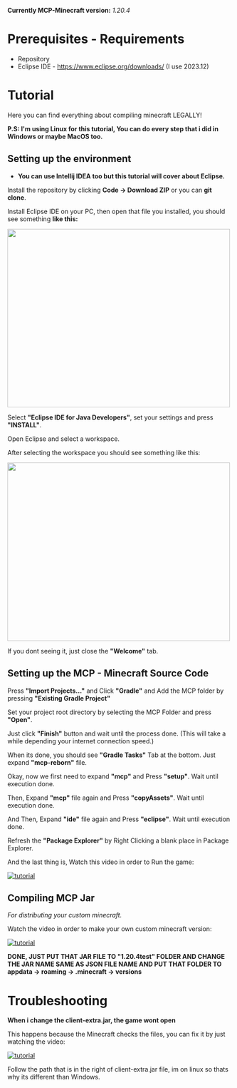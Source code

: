 **Currently MCP-Minecraft version:** *1.20.4* 

# Prerequisites - Requirements
- Repository
- Eclipse IDE - https://www.eclipse.org/downloads/ (I use 2023.12)


# Tutorial
Here you can find everything about compiling minecraft LEGALLY!

**P.S: I'm using Linux for this tutorial, You can do every step that i did in Windows or maybe MacOS too.**

## Setting up the environment
* **You can use Intellij IDEA too but this tutorial will cover about Eclipse.**

Install the repository by clicking **Code -> Download ZIP** or you can **git clone**.

Install Eclipse IDE on your PC, then open that file you installed,
you should see something **like this:**

<img src="https://github.com/WH0LEWHALE/minecraft-sc-compiling-tutorial/assets/146978592/746ed24d-8747-447f-8564-1588e87d0b3d" width="500" height="400">

Select **"Eclipse IDE for Java Developers"**, set your settings and press **"INSTALL"**.

Open Eclipse and select a workspace.

After selecting the workspace you should see something like this:

<img src="https://github.com/WH0LEWHALE/minecraft-sc-compiling-tutorial/assets/146978592/d12566cc-f221-4cf3-9535-75c3dcaa1990" width="500" height="400">

If you dont seeing it, just close the **"Welcome"** tab.

## Setting up the MCP - Minecraft Source Code

Press **"Import Projects..."** and Click **"Gradle"** and Add the MCP folder by pressing **"Existing Gradle Project"**

Set your project root directory by selecting the MCP Folder and press **"Open"**. 

Just click **"Finish"** button and wait until the process done. (This will take a while depending your internet connection speed.)

When its done, you should see **"Gradle Tasks"** Tab at the bottom. Just expand **"mcp-reborn"** file.

Okay, now we first need to expand **"mcp"** and Press **"setup"**. Wait until execution done.

Then, Expand **"mcp"** file again and Press **"copyAssets"**. Wait until execution done.

And Then, Expand **"ide"** file again and Press **"eclipse"**. Wait until execution done.

Refresh the **"Package Explorer"** by Right Clicking a blank place in Package Explorer.

And the last thing is, Watch this video in order to Run the game:

[![tutorial](https://github.com/WH0LEWHALE/minecraft-sc-compiling-tutorial/assets/146978592/9b0da457-e941-4117-a4a5-cb9399888700)](https://github.com/WH0LEWHALE/minecraft-sc-compiling-tutorial/assets/146978592/9b0da457-e941-4117-a4a5-cb9399888700)

## Compiling MCP Jar
*For distributing your custom minecraft.*

Watch the video in order to make your own custom minecraft version:

[![tutorial](https://github.com/WH0LEWHALE/minecraft-sc-compiling-tutorial/assets/146978592/3f7a052e-f7c5-47d0-956f-abd2965a1796)](https://github.com/WH0LEWHALE/minecraft-sc-compiling-tutorial/assets/146978592/3f7a052e-f7c5-47d0-956f-abd2965a1796)

**DONE, JUST PUT THAT JAR FILE TO "1.20.4test" FOLDER AND CHANGE THE JAR NAME SAME AS JSON FILE NAME AND PUT THAT FOLDER TO appdata -> roaming -> .minecraft -> versions**


# Troubleshooting

**When i change the client-extra.jar, the game wont open**

This happens because the Minecraft checks the files, you can fix it by just watching the video:

[![tutorial](https://github.com/WH0LEWHALE/minecraft-sc-compiling-tutorial/assets/146978592/8f871acd-8cee-4361-82c6-35ee996b5c4a)](https://github.com/WH0LEWHALE/minecraft-sc-compiling-tutorial/assets/146978592/8f871acd-8cee-4361-82c6-35ee996b5c4a)

Follow the path that is in the right of client-extra.jar file, im on linux so thats why its different than Windows.

